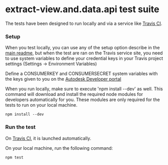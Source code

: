 # extract-view.and.data.api test suite

The tests have been designed to run locally and via a service like [Travis CI](https://travis-ci.org/).


### Setup
When you test locally, you can use any of the setup option describe in the [main readme](../README.md), but when the test
are ran on the Travis service site, you need to use system variables to define your credential keys in your Travis project settings
(Settings -> Environment Variables)

Define a CONSUMERKEY and CONSUMERSECRET system variables with the keys given to you on the
[Autodesk Developer portal](https://developer.autodesk.com/)

When you run locally, make sure to execute 'npm install --dev' as well. This command will download and install the
required node modules for developers automatically for you.
These modules are only required for the tests to run on your local machine.<br />
```
npm install --dev
```

### Run the test
On [Travis CI](https://travis-ci.org/), it is launched automatically.

On your local machine, run the following command: <br />
```
npm test
```
